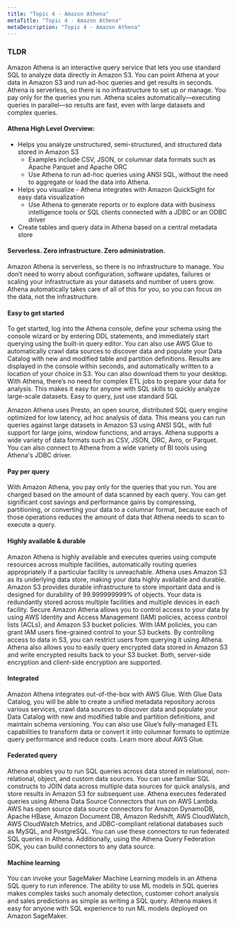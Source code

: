```yaml
---
title: "Topic 4 - Amazon Athena"
metaTitle: "Topic 4 - Amazon Athena"
metaDescription: "Topic 4 - Amazon Athena"
---
```


### TLDR
Amazon Athena is an interactive query service that lets you use standard SQL to analyze data directly in Amazon S3. You can point Athena at your data in Amazon S3 and run ad-hoc queries and get results in seconds. Athena is serverless, so there is no infrastructure to set up or manage. You pay only for the queries you run. Athena scales automatically—executing queries in parallel—so results are fast, even with large datasets and complex queries.

#### Athena High Level Overview:
- Helps you analyze unstructured, semi-structured, and structured data stored in Amazon S3
  - Examples include CSV, JSON, or columnar data formats such as Apache Parquet and Apache ORC
  - Use Athena to run ad-hoc queries using ANSI SQL, without the need to aggregate or load the data into Athena.
- Helps you visualize - Athena integrates with Amazon QuickSight for easy data visualization
  - Use Athena to generate reports or to explore data with business intelligence tools or SQL clients connected with a JDBC or an ODBC driver
- Create tables and query data in Athena based on a central metadata store 

#### Serverless. Zero infrastructure. Zero administration.
Amazon Athena is serverless, so there is no infrastructure to manage. You don’t need to worry about configuration, software updates, failures or scaling your infrastructure as your datasets and number of users grow. Athena automatically takes care of all of this for you, so you can focus on the data, not the infrastructure.

#### Easy to get started
To get started, log into the Athena console, define your schema using the console wizard or by entering DDL statements, and immediately start querying using the built-in query editor. You can also use AWS Glue to automatically crawl data sources to discover data and populate your Data Catalog with new and modified table and partition definitions. Results are displayed in the console within seconds, and automatically written to a location of your choice in S3. You can also download them to your desktop. With Athena, there’s no need for complex ETL jobs to prepare your data for analysis. This makes it easy for anyone with SQL skills to quickly analyze large-scale datasets.
Easy to query, just use standard SQL

Amazon Athena uses Presto, an open source, distributed SQL query engine optimized for low latency, ad hoc analysis of data. This means you can run queries against large datasets in Amazon S3 using ANSI SQL, with full support for large joins, window functions, and arrays. Athena supports a wide variety of data formats such as CSV, JSON, ORC, Avro, or Parquet. You can also connect to Athena from a wide variety of BI tools using Athena's JDBC driver.

#### Pay per query
With Amazon Athena, you pay only for the queries that you run. You are charged based on the amount of data scanned by each query. You can get significant cost savings and performance gains by compressing, partitioning, or converting your data to a columnar format, because each of those operations reduces the amount of data that Athena needs to scan to execute a query.

#### Highly available & durable
Amazon Athena is highly available and executes queries using compute resources across multiple facilities, automatically routing queries appropriately if a particular facility is unreachable. Athena uses Amazon S3 as its underlying data store, making your data highly available and durable. Amazon S3 provides durable infrastructure to store important data and is designed for durability of 99.999999999% of objects. Your data is redundantly stored across multiple facilities and multiple devices in each facility.
Secure
Amazon Athena allows you to control access to your data by using AWS Identity and Access Management (IAM) policies, access control lists (ACLs), and Amazon S3 bucket policies. With IAM policies, you can grant IAM users fine-grained control to your S3 buckets. By controlling access to data in S3, you can restrict users from querying it using Athena. Athena also allows you to easily query encrypted data stored in Amazon S3 and write encrypted results back to your S3 bucket. Both, server-side encryption and client-side encryption are supported.

#### Integrated
Amazon Athena integrates out-of-the-box with AWS Glue. With Glue Data Catalog, you will be able to create a unified metadata repository across various services, crawl data sources to discover data and populate your Data Catalog with new and modified table and partition definitions, and maintain schema versioning. You can also use Glue’s fully-managed ETL capabilities to transform data or convert it into columnar formats to optimize query performance and reduce costs. Learn more about AWS Glue.

#### Federated query
Athena enables you to run SQL queries across data stored in relational, non-relational, object, and custom data sources. You can use familiar SQL constructs to JOIN data across multiple data sources for quick analysis, and store results in Amazon S3 for subsequent use. Athena executes federated queries using Athena Data Source Connectors that run on AWS Lambda. AWS has open source data source connectors for Amazon DynamoDB, Apache HBase, Amazon Document DB, Amazon Redshift, AWS CloudWatch, AWS CloudWatch Metrics, and JDBC-compliant relational databases such as MySQL, and PostgreSQL. You can use these connectors to run federated SQL queries in Athena. Additionally, using the Athena Query Federation SDK, you can build connectors to any data source.

#### Machine learning
You can invoke your SageMaker Machine Learning models in an Athena SQL query to run inference. The ability to use ML models in SQL queries makes complex tasks such anomaly detection, customer cohort analysis and sales predictions as simple as writing a SQL query. Athena makes it easy for anyone with SQL experience to run ML models deployed on Amazon SageMaker.
